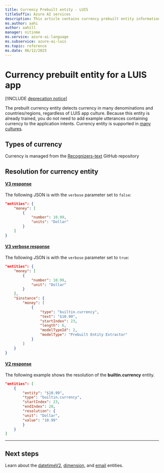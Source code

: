 ```yaml
---
title: Currency Prebuilt entity - LUIS
titleSuffix: Azure AI services
description: This article contains currency prebuilt entity information in Language Understanding (LUIS).
ms.author: aahi
author: aahill
manager: nitinme
ms.service: azure-ai-language
ms.subservice: azure-ai-luis
ms.topic: reference
ms.date: 06/12/2025
---
```


# Currency prebuilt entity for a LUIS app

[!INCLUDE [deprecation notice](./includes/deprecation-notice.md)]

The prebuilt currency entity detects currency in many denominations and countries/regions, regardless of LUIS app culture. Because this entity is already trained, you do not need to add example utterances containing currency to the application intents. Currency entity is supported in [many cultures](luis-reference-prebuilt-entities.md).

## Types of currency
Currency is managed from the [Recognizers-text](https://github.com/Microsoft/Recognizers-Text/blob/master/Patterns/English/English-NumbersWithUnit.yaml#L26) GitHub repository

## Resolution for currency entity

#### [V3 response](#tab/V3)

The following JSON is with the `verbose` parameter set to `false`:

```json
"entities": {
    "money": [
        {
            "number": 10.99,
            "units": "Dollar"
        }
    ]
}
```
#### [V3 verbose response](#tab/V3-verbose)
The following JSON is with the `verbose` parameter set to `true`:

```json
"entities": {
    "money": [
        {
            "number": 10.99,
            "unit": "Dollar"
        }
    ],
    "$instance": {
        "money": [
            {
                "type": "builtin.currency",
                "text": "$10.99",
                "startIndex": 23,
                "length": 6,
                "modelTypeId": 2,
                "modelType": "Prebuilt Entity Extractor"
            }
        ]
    }
}
```

#### [V2 response](#tab/V2)

The following example shows the resolution of the **builtin.currency** entity.

```json
"entities": [
    {
        "entity": "$10.99",
        "type": "builtin.currency",
        "startIndex": 23,
        "endIndex": 28,
        "resolution": {
        "unit": "Dollar",
        "value": "10.99"
        }
    }
]
```
* * *

## Next steps



Learn about the [datetimeV2](luis-reference-prebuilt-datetimev2.md), [dimension](luis-reference-prebuilt-dimension.md), and [email](luis-reference-prebuilt-email.md) entities.

